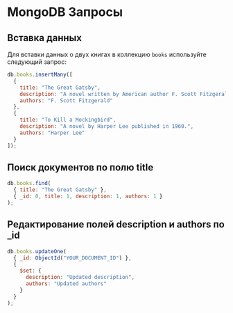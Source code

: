 # MongoDB Запросы

## Вставка данных

Для вставки данных о двух книгах в коллекцию `books` используйте следующий запрос:

```js
db.books.insertMany([
  {
    title: "The Great Gatsby",
    description: "A novel written by American author F. Scott Fitzgerald.",
    authors: "F. Scott Fitzgerald"
  },
  {
    title: "To Kill a Mockingbird",
    description: "A novel by Harper Lee published in 1960.",
    authors: "Harper Lee"
  }
]);
``` 
## Поиск документов по полю title 

```js
db.books.find(
  { title: "The Great Gatsby" },
  { _id: 0, title: 1, description: 1, authors: 1 }
);
``` 

## Редактирование полей description и authors по _id

```js
db.books.updateOne(
  { _id: ObjectId("YOUR_DOCUMENT_ID") },
  {
    $set: {
      description: "Updated description",
      authors: "Updated authors"
    }
  }
);
``` 